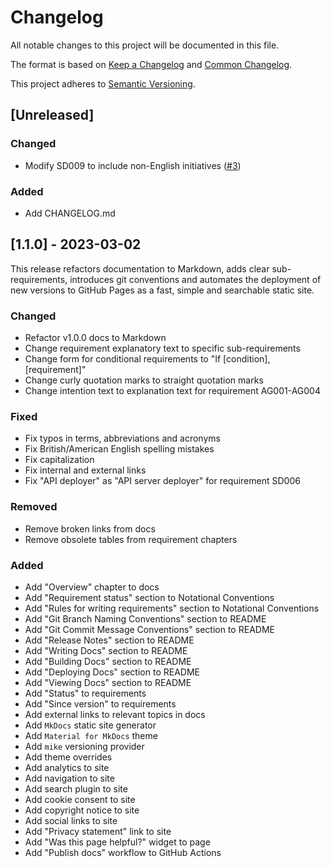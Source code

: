 ﻿# Changelog

All notable changes to this project will be documented in this file.

The format is based on [Keep a Changelog](https://keepachangelog.com/en/1.0.0/) and
[Common Changelog](https://common-changelog.org/).

This project adheres to [Semantic Versioning](https://semver.org/spec/v2.0.0.html).

## [Unreleased]

### Changed

- Modify SD009 to include non-English initiatives ([#3](https://github.com/Nictiz/api-requirements-docs/issues/3))

### Added

- Add CHANGELOG.md

## [1.1.0] - 2023-03-02

This release refactors documentation to Markdown, adds clear sub-requirements, introduces git conventions and automates
the deployment of new versions to GitHub Pages as a fast, simple and searchable static site.

### Changed

- Refactor v1.0.0 docs to Markdown
- Change requirement explanatory text to specific sub-requirements
- Change form for conditional requirements to "If [condition], [requirement]"
- Change curly quotation marks to straight quotation marks
- Change intention text to explanation text for requirement AG001-AG004

### Fixed

- Fix typos in terms, abbreviations and acronyms
- Fix British/American English spelling mistakes
- Fix capitalization
- Fix internal and external links
- Fix "API deployer" as "API server deployer" for requirement SD006

### Removed

- Remove broken links from docs
- Remove obsolete tables from requirement chapters

### Added

- Add "Overview" chapter to docs
- Add "Requirement status" section to Notational Conventions
- Add "Rules for writing requirements" section to Notational Conventions
- Add "Git Branch Naming Conventions" section to README
- Add "Git Commit Message Conventions" section to README
- Add "Release Notes" section to README
- Add "Writing Docs" section to README
- Add "Building Docs" section to README
- Add "Deploying Docs" section to README
- Add "Viewing Docs" section to README
- Add "Status" to requirements
- Add "Since version" to requirements
- Add external links to relevant topics in docs
- Add `MkDocs` static site generator
- Add `Material for MkDocs` theme
- Add `mike` versioning provider
- Add theme overrides
- Add analytics to site
- Add navigation to site
- Add search plugin to site
- Add cookie consent to site
- Add copyright notice to site
- Add social links to site
- Add "Privacy statement" link to site
- Add "Was this page helpful?" widget to page
- Add "Publish docs" workflow to GitHub Actions